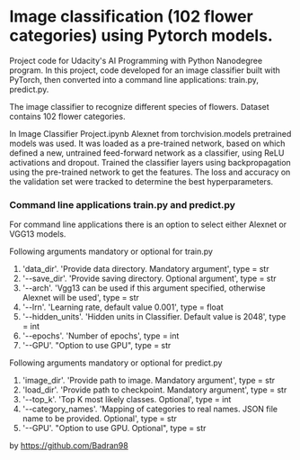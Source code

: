# Image classification (102 flower categories) using Pytorch models.

Project code for Udacity's AI Programming with Python Nanodegree program. In this project, code developed for an image classifier built with PyTorch, then converted into a command line applications: train.py, predict.py.

The image classifier to recognize different species of flowers. Dataset contains 102 flower categories.

In Image Classifier Project.ipynb Alexnet from torchvision.models pretrained models was used. It was loaded as a pre-trained network, based on which defined a new, untrained feed-forward network as a classifier, using ReLU activations and dropout. Trained the classifier layers using backpropagation using the pre-trained network to get the features. The loss and accuracy on the validation set were tracked to determine the best hyperparameters. 

### Command line applications train.py and predict.py

For command line applications there is an option to select either Alexnet or VGG13 models. 

Following arguments mandatory or optional for train.py 

1.	'data_dir'. 'Provide data directory. Mandatory argument', type = str
2.	'--save_dir'. 'Provide saving directory. Optional argument', type = str
3.	'--arch'. 'Vgg13 can be used if this argument specified, otherwise Alexnet will be used', type = str
4.	'--lrn'. 'Learning rate, default value 0.001', type = float
5.	'--hidden_units'. 'Hidden units in Classifier. Default value is 2048', type = int
6.	'--epochs'. 'Number of epochs', type = int
7.	'--GPU'. "Option to use GPU", type = str

Following arguments mandatory or optional for predict.py

1.	'image_dir'. 'Provide path to image. Mandatory argument', type = str
2.	'load_dir'. 'Provide path to checkpoint. Mandatory argument', type = str
3.	'--top_k'. 'Top K most likely classes. Optional', type = int
4.	'--category_names'. 'Mapping of categories to real names. JSON file name to be provided. Optional', type = str
5.	'--GPU'. "Option to use GPU. Optional", type = str

by https://github.com/Badran98
